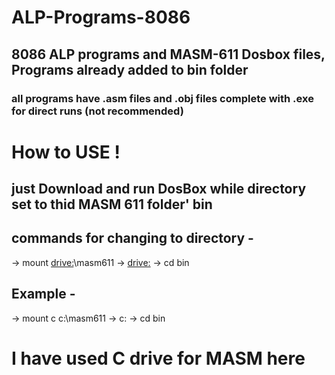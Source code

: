 # ALP-Programs-8086
## 8086 ALP programs and MASM-611 Dosbox files, Programs already added to bin folder
### all programs have .asm files and .obj files complete with .exe for direct runs (not recommended)
# How to USE !
## just Download and run DosBox while directory set to thid MASM 611 folder' bin
## commands for changing to directory -
  -> mount <drive> <drive:>\masm611
  -> <drive:>
  -> cd bin 
## Example -
  -> mount c c:\masm611
  -> c:
  -> cd bin
 # I have used C drive for MASM here 
